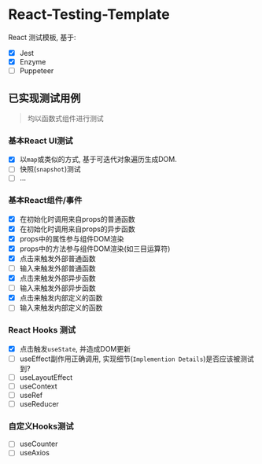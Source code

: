 # React-Testing-Template

React 测试模板, 基于:

- [x] Jest
- [x] Enzyme
- [ ] Puppeteer

## 已实现测试用例

> 均以函数式组件进行测试

### 基本React UI测试

- [x] 以`map`或类似的方式, 基于可迭代对象遍历生成DOM.
- [ ] 快照(`snapshot`)测试
- [ ] ...

### 基本React组件/事件

- [x] 在初始化时调用来自props的普通函数
- [x] 在初始化时调用来自props的异步函数
- [x] props中的属性参与组件DOM渲染
- [x] props中的方法参与组件DOM渲染(如三目运算符)
- [x] 点击来触发外部普通函数
- [ ] 输入来触发外部普通函数
- [x] 点击来触发外部异步函数
- [ ] 输入来触发外部异步函数
- [x] 点击来触发内部定义的函数
- [ ] 输入来触发内部定义的函数

### React Hooks 测试

- [x] 点击触发`useState`, 并造成DOM更新
- [ ] useEffect副作用正确调用, 实现细节(`Implemention Details`)是否应该被测试到?
- [ ] useLayoutEffect
- [ ] useContext
- [ ] useRef
- [ ] useReducer

### 自定义Hooks测试

- [ ] useCounter
- [ ] useAxios
